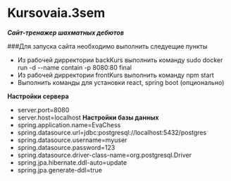 # Kursovaia.3sem

***Сайт-тренажер шахматных дебютов***

###Для запуска сайта необходимо выполнить следуещие пункты
* Из рабочей дирректории backKurs выполнить команду sudo docker run -d --name contain -p 8080:80 final
* Из рабочей дирректории frontKurs выполнить команду npm start
* Выполнить команды для установки react, spring boot (опционально)

**Настройки сервера**
* server.port=8080
* server.host=localhost
**Настройки базы данных**
* spring.application.name=EvaChess
* spring.datasource.url=jdbc:postgresql://localhost:5432/postgres
* spring.datasource.username=myuser
* spring.datasource.password=123
* spring.datasource.driver-class-name=org.postgresql.Driver
* spring.jpa.hibernate.ddl-auto=update
* spring.jpa.generate-ddl=true

